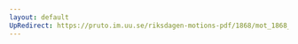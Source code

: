 ```yaml
---
layout: default
UpRedirect: https://pruto.im.uu.se/riksdagen-motions-pdf/1868/mot_1868__ak__70.pdf
---
```

